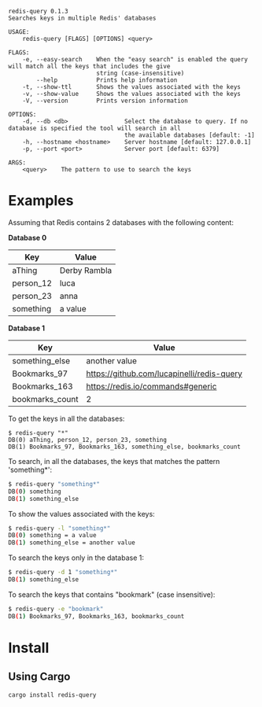 

```
redis-query 0.1.3
Searches keys in multiple Redis' databases

USAGE:
    redis-query [FLAGS] [OPTIONS] <query>

FLAGS:
    -e, --easy-search    When the "easy search" is enabled the query will match all the keys that includes the give
                         string (case-insensitive)
        --help           Prints help information
    -t, --show-ttl       Shows the values associated with the keys
    -v, --show-value     Shows the values associated with the keys
    -V, --version        Prints version information

OPTIONS:
    -d, --db <db>                Select the database to query. If no database is specified the tool will search in all
                                 the available databases [default: -1]
    -h, --hostname <hostname>    Server hostname [default: 127.0.0.1]
    -p, --port <port>            Server port [default: 6379]

ARGS:
    <query>    The pattern to use to search the keys
```

# Examples

Assuming that Redis contains 2 databases with the following content:

**Database 0**

Key | Value
--- | -----
aThing | Derby Rambla
person_12 | luca
person_23 | anna
something | a value

**Database 1**

Key | Value
--- | -----
something_else | another value
Bookmarks_97 | https://github.com/lucapinelli/redis-query
Bookmarks_163 | https://redis.io/commands#generic
bookmarks_count | 2

To get the keys in all the databases:

```
$ redis-query "*"
DB(0) aThing, person_12, person_23, something
DB(1) Bookmarks_97, Bookmarks_163, something_else, bookmarks_count
```

To search, in all the databases, the keys that matches the pattern 'something*':

```bash
$ redis-query "something*"
DB(0) something
DB(1) something_else
```

To show the values associated with the keys:

```bash
$ redis-query -l "something*"
DB(0) something = a value
DB(1) something_else = another value
```

To search the keys only in the database 1:

```bash
$ redis-query -d 1 "something*"
DB(1) something_else
```

To search the keys that contains "bookmark" (case insensitive):

```bash
$ redis-query -e "bookmark"
DB(1) Bookmarks_97, Bookmarks_163, bookmarks_count
```

# Install

## Using Cargo

```bash
cargo install redis-query
```
